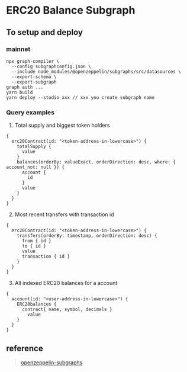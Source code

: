 # ERC20 Balance Subgraph


## To setup and deploy


### mainnet

```
npx graph-compiler \
  --config subgraphconfig.json \
  --include node_modules/@openzeppelin/subgraphs/src/datasources \
  --export-schema \
  --export-subgraph
graph auth ...
yarn build
yarn deploy --studio xxx // xxx you create subgraph name
```
### Query examples
1. Total supply and biggest token holders
```
{
  erc20Contract(id: "<token-address-in-lowercase>") {
    totalSupply {
      value
    }
    balances(orderBy: valueExact, orderDirection: desc, where: { account_not: null }) {
      account {
        id
      }
      value
    }
  }
}
```

2. Most recent transfers with transaction id
```
{
  erc20Contract(id: "<token-address-in-lowercase>") {
    transfers(orderBy: timestamp, orderDirection: desc) {
      from { id }
      to { id }
      value
      transaction { id }
    }
  }
}
```
3. All indexed ERC20 balances for a account
```
{
  account(id: "<user-address-in-lowercase>") {
    ERC20balances {
      contract{ name, symbol, decimals }
    	value
    }
  }
}
```




## reference
>[openzeppelin-subgraphs](https://github.com/OpenZeppelin/openzeppelin-subgraphs)
